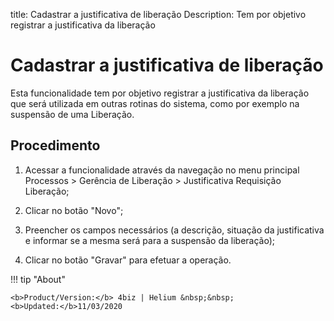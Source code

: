 title:  Cadastrar a justificativa de liberação 
Description: Tem por objetivo registrar a justificativa da liberação
# Cadastrar a justificativa de liberação

Esta funcionalidade tem por objetivo registrar a justificativa da liberação que será utilizada em outras rotinas do sistema, como por exemplo na suspensão de uma Liberação.

Procedimento
----------------

1.  Acessar a funcionalidade através da navegação no menu principal Processos \>
    Gerência de Liberação \> Justificativa Requisição Liberação;

2.  Clicar no botão "Novo";

3.  Preencher os campos necessários (a descrição, situação da justificativa e
    informar se a mesma será para a suspensão da liberação);

4.  Clicar no botão "Gravar" para efetuar a operação.

<!-- <i class='fa fa-youtube-play  fa-2x' style='color:#97ce17;vertical-align: middle;'> </i> [Video Library](https://www.youtube.com/playlist?list=PLB5qK2uzf2RPc9F3kW8T8Mw2rtMylBEWC)'
-->
!!! tip "About"

    <b>Product/Version:</b> 4biz | Helium &nbsp;&nbsp;
    <b>Updated:</b>11/03/2020

